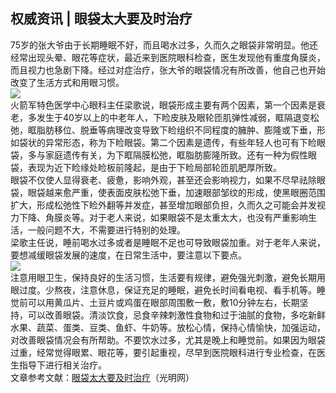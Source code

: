 ## 权威资讯 | 眼袋太大要及时治疗  
75岁的张大爷由于长期睡眠不好，而且喝水过多，久而久之眼袋非常明显。他还经常出现头晕、眼花等症状，最近来到医院眼科检查，医生发现他有重度角膜炎，而且视力也急剧下降。经过对症治疗，张大爷的眼袋情况有所改善，他自己也开始改变了生活方式和用眼习惯。  
![](http://cdncms.v-keep.cn/wp-content/uploads/2020/07/timgxsa.jpg)  
火箭军特色医学中心眼科主任梁歌说，眼袋形成主要有两个因素，第一个因素是衰老，多发生于40岁以上的中老年人，下睑皮肤及眼轮匝肌弹性减弱，眶隔退变松弛，眶脂肪移位、脱垂等病理改变导致下睑组织不同程度的臃肿、膨隆或下垂，形如袋状的异常形态，称为下睑眼袋。第二个因素是遗传，有些年轻人也可有下睑眼袋，多与家庭遗传有关，为下眶隔膜松弛，眶脂肪膨隆所致。还有一种为假性眼袋，表现为近下睑缘处睑板前隆起，是由于下睑局部轮匝肌肥厚所致。  
眼袋不仅使人显得衰老、疲惫，影响外观，甚至还会影响视力，如果不尽早祛除眼袋，眼袋越来愈严重，使表面皮肤松弛下垂，加速眼部邹纹的形成，使黑眼圈范围扩大，形成松弛性下睑外翻等并发症，甚至增加眼部负担，久而久之可能会并发视力下降、角膜炎等。对于老人来说，如果眼袋不是太重太大，也没有严重影响生活，一般问题不大，不需要进行特别的处理。  
梁歌主任说，睡前喝水过多或者是睡眠不足也可导致眼袋加重。对于老年人来说，要想减缓眼袋发展的速度，在日常生活中，要注意以下要点。  
![](http://cdncms.v-keep.cn/wp-content/uploads/2020/07/u1226702822601931770fm26gp0.jpg)  
注意用眼卫生，保持良好的生活习惯，生活要有规律，避免强光刺激，避免长期用眼过度。少熬夜，注意休息，保证充足的睡眠，避免长时间看电视、看手机等。睡觉前可以用黄瓜片、土豆片或鸡蛋在眼部周围敷一敷，敷10分钟左右，长期坚持，可以改善眼袋。清淡饮食，忌食辛辣刺激性食物和过于油腻的食物，多吃新鲜水果、蔬菜、蛋类、豆类、鱼虾、牛奶等。放松心情，保持心情愉快，加强运动，对改善眼袋情况会有所帮助。不要饮水过多，尤其是晚上和睡觉前。如果因为眼袋过重，经常觉得眼累、眼花等，要引起重视，尽早到医院眼科进行专业检查，在医生指导下进行相关治疗。  
文章参考文献：<a href="https://m.gmw.cn/toutiao/2020-04/20/content_33748107.htm?tt_group_id=6817603668041269773">眼袋太大要及时治疗</a>（光明网）  
<!--EndFragment-->  
